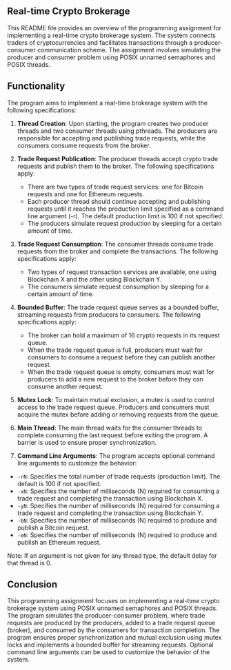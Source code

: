 ## Real-time Crypto Brokerage

This README file provides an overview of the programming assignment for implementing a real-time crypto brokerage system. The system connects 
traders of cryptocurrencies and facilitates transactions through a producer-consumer communication scheme. The assignment involves simulating 
the producer and consumer problem using POSIX unnamed semaphores and POSIX threads.

## Functionality

The program aims to implement a real-time brokerage system with the following specifications:

1. **Thread Creation**: Upon starting, the program creates two producer threads and two consumer threads using pthreads. The producers are
   responsible for accepting and publishing trade requests, while the consumers consume requests from the broker.

3. **Trade Request Publication**: The producer threads accept crypto trade requests and publish them to the broker. The following specifications apply:
   - There are two types of trade request services: one for Bitcoin requests and one for Ethereum requests.
   - Each producer thread should continue accepting and publishing requests until it reaches the production limit specified as a command line argument
     (-r). The default production limit is 100 if not specified.
   - The producers simulate request production by sleeping for a certain amount of time.

4. **Trade Request Consumption**: The consumer threads consume trade requests from the broker and complete the transactions. The following specifications apply:
   - Two types of request transaction services are available, one using Blockchain X and the other using Blockchain Y.
   - The consumers simulate request consumption by sleeping for a certain amount of time.

5. **Bounded Buffer**: The trade request queue serves as a bounded buffer, streaming requests from producers to consumers. The following specifications apply:
   - The broker can hold a maximum of 16 crypto requests in its request queue.
   - When the trade request queue is full, producers must wait for consumers to consume a request before they can publish another request.
   - When the trade request queue is empty, consumers must wait for producers to add a new request to the broker before they can consume another request.

6. **Mutex Lock**: To maintain mutual exclusion, a mutex is used to control access to the trade request queue. Producers and consumers must acquire the mutex
   before adding or removing requests from the queue.

8. **Main Thread**: The main thread waits for the consumer threads to complete consuming the last request before exiting the program. A barrier is used to
   ensure proper synchronization.

10. **Command Line Arguments**: The program accepts optional command line arguments to customize the behavior:
   - `-rN`: Specifies the total number of trade requests (production limit). The default is 100 if not specified.
   - `-xN`: Specifies the number of milliseconds (N) required for consuming a trade request and completing the transaction using Blockchain X.
   - `-yN`: Specifies the number of milliseconds (N) required for consuming a trade request and completing the transaction using Blockchain Y.
   - `-bN`: Specifies the number of milliseconds (N) required to produce and publish a Bitcoin request.
   - `-eN`: Specifies the number of milliseconds (N) required to produce and publish an Ethereum request.

Note: If an argument is not given for any thread type, the default delay for that thread is 0.

## Conclusion

This programming assignment focuses on implementing a real-time crypto brokerage system using POSIX unnamed semaphores and POSIX threads. The program simulates 
the producer-consumer problem, where trade requests are produced by the producers, added to a trade request queue (broker), and consumed by the consumers for 
transaction completion. The program ensures proper synchronization and mutual exclusion using mutex locks and implements a bounded buffer for streaming requests. 
Optional command line arguments can be used to customize the behavior of the system.
